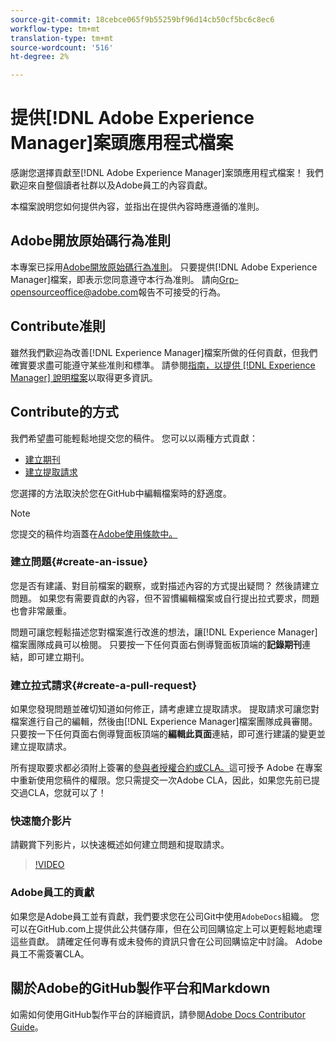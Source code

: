 ```yaml
---
source-git-commit: 18cebce065f9b55259bf96d14cb50cf5bc6c8ec6
workflow-type: tm+mt
translation-type: tm+mt
source-wordcount: '516'
ht-degree: 2%

---
```

# 提供[!DNL Adobe Experience Manager]案頭應用程式檔案

感謝您選擇貢獻至[!DNL Adobe Experience Manager]案頭應用程式檔案！ 我們歡迎來自整個讀者社群以及Adobe員工的內容貢獻。

本檔案說明您如何提供內容，並指出在提供內容時應遵循的准則。

## Adobe開放原始碼行為准則

本專案已採用[Adobe開放原始碼行為准則](code-of-conduct.md)。 只要提供[!DNL Adobe Experience Manager]檔案，即表示您同意遵守本行為准則。 請向[Grp-opensourceoffice@adobe.com](mailto:Grp-opensourceoffice@adobe.com)報告不可接受的行為。

## Contribute准則

雖然我們歡迎為改善[!DNL Experience Manager]檔案所做的任何貢獻，但我們確實要求盡可能遵守某些准則和標準。 請參閱[指南，以提供 [!DNL Experience Manager] 說明檔案](guidelines.md)以取得更多資訊。

## Contribute的方式

我們希望盡可能輕鬆地提交您的稿件。 您可以以兩種方式貢獻：

* [建立期刊](#create-an-issue)
* [建立提取請求](#create-a-pull-request)

您選擇的方法取決於您在GitHub中編輯檔案時的舒適度。

>[!NOTE]
>
>您提交的稿件均涵蓋在[Adobe使用條款中。](https://www.adobe.com/legal/terms.html)

### 建立問題{#create-an-issue}

您是否有建議、對目前檔案的觀察，或對描述內容的方式提出疑問？ 然後請建立問題。 如果您有需要貢獻的內容，但不習慣編輯檔案或自行提出拉式要求，問題也會非常嚴重。

問題可讓您輕鬆描述您對檔案進行改進的想法，讓[!DNL Experience Manager]檔案團隊成員可以檢閱。 只要按一下任何頁面右側導覽面板頂端的&#x200B;**記錄期刊**&#x200B;連結，即可建立期刊。

### 建立拉式請求{#create-a-pull-request}

如果您發現問題並確切知道如何修正，請考慮建立提取請求。 提取請求可讓您對檔案進行自己的編輯，然後由[!DNL Experience Manager]檔案團隊成員審閱。 只要按一下任何頁面右側導覽面板頂端的&#x200B;**編輯此頁面**&#x200B;連結，即可進行建議的變更並建立提取請求。

所有提取要求都必須附上簽署的[參與者授權合約或CLA。](https://opensource.adobe.com/cla.html)這可授予 Adobe 在專案中重新使用您稿件的權限。您只需提交一次Adobe CLA，因此，如果您先前已提交過CLA，您就可以了！

### 快速簡介影片

請觀賞下列影片，以快速概述如何建立問題和提取請求。

>[!VIDEO](https://video.tv.adobe.com/v/27069)

### Adobe員工的貢獻

如果您是Adobe員工並有貢獻，我們要求您在公司Git中使用`AdobeDocs`組織。 您可以在GitHub.com上提供此公共儲存庫，但在公司回購協定上可以更輕鬆地處理這些貢獻。 請確定任何專有或未發佈的資訊只會在公司回購協定中討論。 Adobe員工不需簽署CLA。

## 關於Adobe的GitHub製作平台和Markdown

如需如何使用GitHub製作平台的詳細資訊，請參閱[Adobe Docs Contributor Guide](https://experienceleague.adobe.com/docs/contributor/contributor-guide/introduction.html)。
